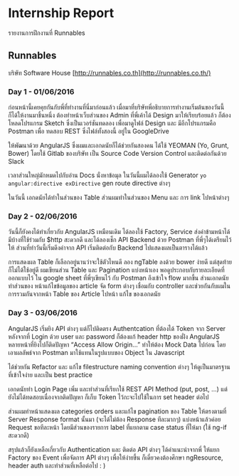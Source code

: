 # Internship Report
รายงานการฝึกงานที่ Runnables

## Runnables
บริษัท Software House [http://runnables.co.th](http://runnables.co.th/)


### Day 1 - 01/06/2016
ก่อนหน้านี้เคยคุยกันกับพี่ที่ทำงานที่นี่มาก่อนแล้ว 
เมื่อมาที่บริษัทพี่อธิบายการทำงานเริ่มต้นของวันนี้ ก็ได้ให้งานมาชิ้นหนึ่ง
ต้องทำหน้าเว็บส่วนของ Admin ที่พี่เค้าได้ Design มาให้เรียบร้อยแล้ว
ก็ต้องโหลดโปรแกรม Sketch ซึ่งเป็นเวอร์ชันทดลอง เพื่อมาดูไฟล์ Design
และ มีอีกโปรแกรมคือ Postman เพื่อ ทดสอบ REST ซึ่งไฟล์ทั้งสองนี้
อยู่ใน GoogleDrive

ให้พัฒนาด้วย AngularJS ซึ่งผมและเอกดนัยก็ได้ช่วยกันสองคน
ได้ใช้ YEOMAN (Yo, Grunt, Bower) โดยใช้ Gitlab ของบริษัท
เป็น Source Code Version Control และติดต่อกันด้วย Slack

เวลาส่วนใหญ่มักหมดไปกับอ่าน Docs นั่งหาข้อมุล ในวันนี้ผมได้ลองใช้ Generator `yo angular:directive exDirective`
gen route directive ต่างๆ

ในวันนี้ เอกดนัยได้ทำในส่วนของ Table ส่วนผมทำในส่วนของ Menu และ การ link ไปหน้าต่างๆ


### Day 2 - 02/06/2016
วันนี้ก็ยังคงได้ทำเกี่ยวกับ AngularJS เหมือนเดิม ได้ลองใช้ Factory, Service ส่งค่าข้ามหน้าได้ มีบ้างที่ใช้ร่วมกับ $http สะดวกดี
และได้ลองเช็ก API Backend ด้วย Postman ที่พี่ๆได้เตรียมไว้ให้ ส่วนที่ทำวันนี้เริ่มดึงค่าจาก API เริ่มติดต่อกับ Backend ไปแสดงผลเป็นตารางได้แล้ว

การแสดงผล Table ก็เลือกอยู่นานว่าจะใช้ตัวไหนดี ลอง ngTable ลงด้วย bower ง่ายดี แต่สุดท้ายก็ไม่ได้ใช้อยู่ดี ผมเขียนส่วน Table และ Pagination แบ่งหน้าเอง พอดูประกอบกับรายละเอียดที่ออกแบบไว้ ใน google sheet ที่พี่ๆเขียนไว้ กับ Postman ถึงเข้าใจ flow มากขึ้น
ส่วนเอกดนัย ทำส่วนของ หน้าแก้ไขข้อมูลของ article จัด form ต่างๆ เชื่อมกับ controller และช่วยกันกับผมในการรวมกันจากหน้า Table ของ Article ไปหน้า แก้ไข ของเอกดนัย 


### Day 3 - 03/06/2016
AngularJS เริ่มยิง API ต่างๆ แต่ก็ไปติดตรง Authentcation ที่ต้องได้ Token จาก Server หลังจากที่ Login ด้วย user และ password
ก็ต้องแก้ header http ของฝั่ง AngularJS หลายหน้าที่ยิงไปก็ติดปัญหา “Access Allow Origin...” ทำให้ต้อง Mock Data ไปก่อน
โดยเอาผลลัพธ์จาก Postman มาใช้แทนในรูปแบบของ Object ใน Javascript

ได้ช่วยกัน Refactor และ แก้ไข filestructure naming convention ต่างๆ ให้ดูเป็นมาตรฐานที่เข้าใจง่าย และเป็น best practice

เอกดนัยทำ Login Page เพิ่ม และทำส่วนที่เรียกใช้ REST API Method (put, post, ...) แต่ยังไม่ได้ทดสอบเนื่องจากติดปัญหา ก็เก็บ Token ไว้กะจะไปใช้ในการ set header ต่อไป 

ส่วนผมทำหน้าแสดงผล categories orders และแก้ไข pagination ของ Table ให้ตรงตามที่ Server Response format นั้นมา (จะได้ไม่ต้อง Response ทีละมากๆ) แบ่งหน้าแล้วค่อย Request ขอทีละหน้า โดยมีส่วนของรายการ label ที่แยกตาม case status ที่ให้มา (ใช้ ng-if สะดวกดี)

สรุปแล้วก็ยังเหลือเกี่ยวกับ Authentication และ ติดต่อ API ต่างๆ ได้คำแนะนำจากพี่ ให้แยก Factory ของ Event เพื่อจัดการ API ต่างๆ เพื่อให้ง่ายขึ้น ก็เดี๋ยวคงต้องศึกษา ngResource, header auth และทำส่วนที่เหลือต่อไป : )
